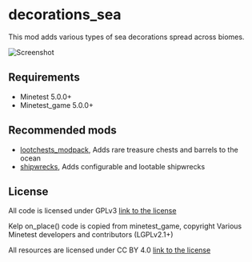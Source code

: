 # decorations_sea
This mod adds various types of sea decorations spread across biomes.

![Screenshot](screenshot.png)

## Requirements

- Minetest 5.0.0+
- Minetest_game 5.0.0+

## Recommended mods

- [lootchests_modpack](https://github.com/ClockGen/lootchests_modpack), Adds rare treasure chests and barrels to the ocean
- [shipwrecks](https://github.com/ClockGen/shipwrecks), Adds configurable and lootable shipwrecks

## License
All code is licensed under GPLv3 [link to the license](https://www.gnu.org/licenses/gpl-3.0.en.html)  

Kelp on_place() code is copied from minetest_game, copyright Various Minetest developers and contributors (LGPLv2.1+)  

All resources are licensed under CC BY 4.0 [link to the license](https://creativecommons.org/licenses/by/4.0/legalcode)  